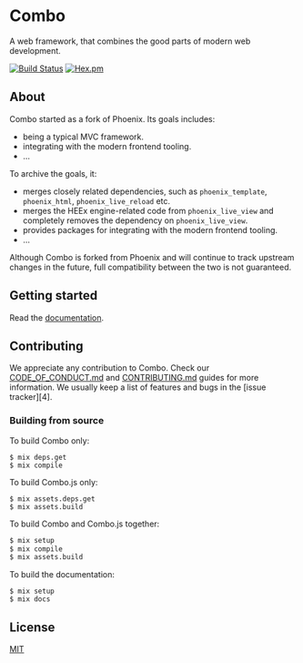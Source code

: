 # Combo

A web framework, that combines the good parts of modern web development.

[![Build Status](https://github.com/combo-lab/combo/workflows/CI/badge.svg)](https://github.com/combo-lab/combo/actions/workflows/ci.yml) [![Hex.pm](https://img.shields.io/hexpm/v/combo.svg)](https://hex.pm/packages/combo)

## About

Combo started as a fork of Phoenix. Its goals includes:

- being a typical MVC framework.
- integrating with the modern frontend tooling.
- ...

To archive the goals, it:

- merges closely related dependencies, such as `phoenix_template`, `phoenix_html`, `phoenix_live_reload` etc.
- merges the HEEx engine-related code from `phoenix_live_view` and completely removes the dependency on `phoenix_live_view`.
- provides packages for integrating with the modern frontend tooling.
- ...

Although Combo is forked from Phoenix and will continue to track upstream changes in the future, full compatibility between the two is not guaranteed.

## Getting started

Read the [documentation](https://hexdocs.pm/combo).

## Contributing

We appreciate any contribution to Combo. Check our [CODE_OF_CONDUCT.md](CODE_OF_CONDUCT.md) and [CONTRIBUTING.md](CONTRIBUTING.md) guides for more information. We usually keep a list of features and bugs in the [issue tracker][4].

### Building from source

To build Combo only:

```console
$ mix deps.get
$ mix compile
```

To build Combo.js only:

```console
$ mix assets.deps.get
$ mix assets.build
```

To build Combo and Combo.js together:

```bash
$ mix setup
$ mix compile
$ mix assets.build
```

To build the documentation:

```console
$ mix setup
$ mix docs
```

## License

[MIT](LICENSE.txt)
